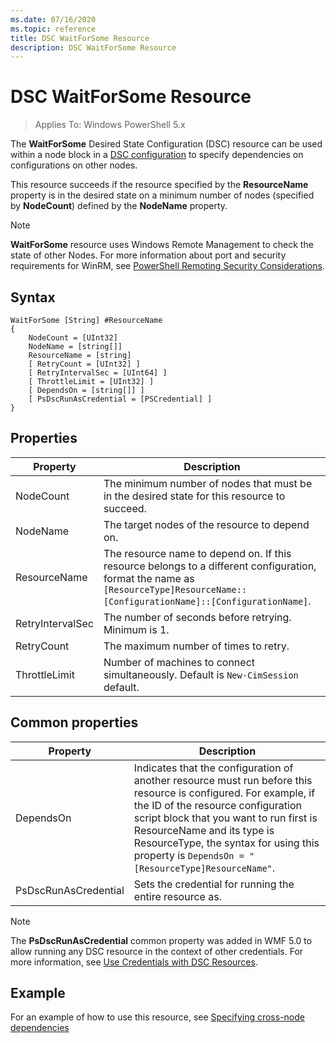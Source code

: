 ```yaml
---
ms.date: 07/16/2020
ms.topic: reference
title: DSC WaitForSome Resource
description: DSC WaitForSome Resource
---
```

# DSC WaitForSome Resource

> Applies To: Windows PowerShell 5.x

The **WaitForSome** Desired State Configuration (DSC) resource can be used within a node block in a [DSC configuration](../../../configurations/configurations.md)
to specify dependencies on configurations on other nodes.

This resource succeeds if the resource specified by the **ResourceName** property is in the desired
state on a minimum number of nodes (specified by **NodeCount**) defined by the **NodeName**
property.

> [!NOTE]
> **WaitForSome** resource uses Windows Remote Management to check the state of other Nodes. For
> more information about port and security requirements for WinRM, see
> [PowerShell Remoting Security Considerations](/powershell/scripting/learn/remoting/winrmsecurity?view=powershell-6).

## Syntax

```Syntax
WaitForSome [String] #ResourceName
{
    NodeCount = [UInt32]
    NodeName = [string[]]
    ResourceName = [string]
    [ RetryCount = [UInt32] ]
    [ RetryIntervalSec = [UInt64] ]
    [ ThrottleLimit = [UInt32] ]
    [ DependsOn = [string[]] ]
    [ PsDscRunAsCredential = [PSCredential] ]
}
```

## Properties

|Property |Description |
|---|---|
|NodeCount |The minimum number of nodes that must be in the desired state for this resource to succeed. |
|NodeName |The target nodes of the resource to depend on. |
|ResourceName |The resource name to depend on. If this resource belongs to a different configuration, format the name as `[ResourceType]ResourceName::[ConfigurationName]::[ConfigurationName]`. |
|RetryIntervalSec |The number of seconds before retrying. Minimum is 1. |
|RetryCount |The maximum number of times to retry. |
|ThrottleLimit |Number of machines to connect simultaneously. Default is `New-CimSession` default. |

## Common properties

|Property |Description |
|---|---|
|DependsOn |Indicates that the configuration of another resource must run before this resource is configured. For example, if the ID of the resource configuration script block that you want to run first is ResourceName and its type is ResourceType, the syntax for using this property is `DependsOn = "[ResourceType]ResourceName"`. |
|PsDscRunAsCredential |Sets the credential for running the entire resource as. |

> [!NOTE]
> The **PsDscRunAsCredential** common property was added in WMF 5.0 to allow running any DSC
> resource in the context of other credentials. For more information, see [Use Credentials with DSC Resources](../../../configurations/runasuser.md).

## Example

For an example of how to use this resource, see [Specifying cross-node dependencies](../../../configurations/crossNodeDependencies.md)
